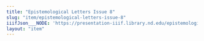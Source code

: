 ```yaml
---
title: "Epistemological Letters Issue 8"
slug: "item/epistemological-letters-issue-8"
iiifJson___NODE: 'https://presentation-iiif.library.nd.edu/epistemological-letters-issue-8/manifest'
layout: "item"
---
```

